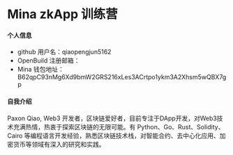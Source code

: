 # Mina zkApp 训练营

#### 个人信息

- github 用户名：qiaopengjun5162
- OpenBuild 注册邮箱：
- Mina 钱包地址： B62qpC93nMg6Xd9bmW2GRS216xLes3ACrtpo1ykm3A2Xhsm5wQBX7gp

#### 自我介绍

Paxon Qiao, Web3 开发者，区块链爱好者，目前专注于DApp开发，对Web3技术充满热情，热衷于探索区块链的无限可能。有 Python、Go、Rust、Solidity、Cairo 等编程语言开发经验，熟悉区块链技术栈，对智能合约、去中心化应用、加密货币等领域有深入的研究和实践。
